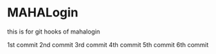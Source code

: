 # MAHALogin
this is for git hooks  of mahalogin

1st commit
2nd commit
3rd commit
4th commit
5th commit
6th commit

